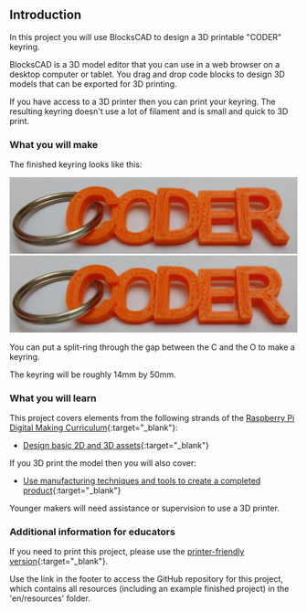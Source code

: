 ## Introduction

In this project you will use BlocksCAD to design a 3D printable "CODER" keyring.

BlocksCAD is a 3D model editor that you can use in a web browser on a desktop computer or tablet. You drag and drop code blocks to design 3D models that can be exported for 3D printing. 

If you have access to a 3D printer then you can print your keyring. The resulting keyring doesn't use a lot of filament and is small and quick to 3D print. 

### What you will make

The finished keyring looks like this:

![screenshot](images/coder-keyring.png) ![screenshot](images/coder-keyring.png) 

You can put a split-ring through the gap between the C and the O to make a keyring. 

The keyring will be roughly 14mm by 50mm. 

### What you will learn

This project covers elements from the following strands of the [Raspberry Pi Digital Making Curriculum](http://rpf.io/curriculum){:target="_blank"}:

+ [Design basic 2D and 3D assets](hhttps://curriculum.raspberrypi.org/design/creator/){:target="_blank"}

If you 3D print the model then you will also cover:

+ [Use manufacturing techniques and tools to create a completed product](https://curriculum.raspberrypi.org/manufacture/developer/){:target="_blank"}

Younger makers will need assistance or supervision to use a 3D printer. 

### Additional information for educators

If you need to print this project, please use the [printer-friendly version](https://projects.raspberrypi.org/en/projects/blockcad-coder-badge/print){:target="_blank"}.

Use the link in the footer to access the GitHub repository for this project, which contains all resources (including an example finished project) in the 'en/resources' folder.
